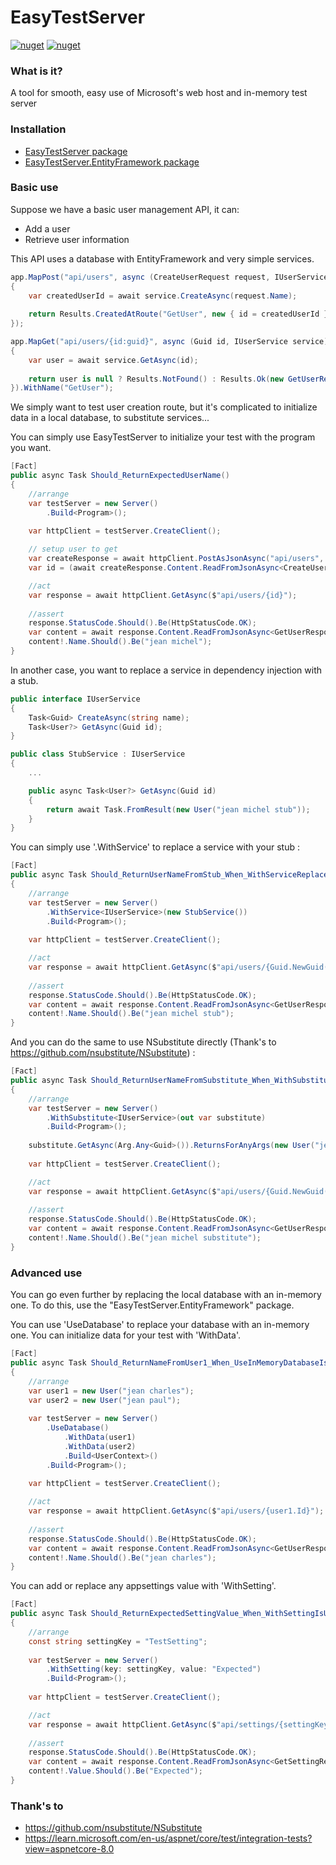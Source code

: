 EasyTestServer
========

[![nuget](https://img.shields.io/badge/nuget-EasyTestServer-blue)](https://www.nuget.org/packages/EasyTestServer)
[![nuget](https://img.shields.io/badge/nuget-EasyTestServer.EntityFramework-blue)](https://www.nuget.org/packages/EasyTestServer.EntityFramework)

### What is it?

A tool for smooth, easy use of Microsoft's web host and in-memory test server

### Installation

* [EasyTestServer package](https://www.nuget.org/packages/EasyTestServer)
* [EasyTestServer.EntityFramework package](https://www.nuget.org/packages/EasyTestServer.EntityFramework)

### Basic use

Suppose we have a basic user management API, it can:
- Add a user
- Retrieve user information

This API uses a database with EntityFramework and very simple services.

```csharp
app.MapPost("api/users", async (CreateUserRequest request, IUserService service) =>
{
    var createdUserId = await service.CreateAsync(request.Name);
    
    return Results.CreatedAtRoute("GetUser", new { id = createdUserId },new CreateUserResponse(createdUserId));
});

app.MapGet("api/users/{id:guid}", async (Guid id, IUserService service) =>
{
    var user = await service.GetAsync(id);
    
    return user is null ? Results.NotFound() : Results.Ok(new GetUserResponse(user.Name));
}).WithName("GetUser");
```

We simply want to test user creation route, but it's complicated to initialize data in a local database, to substitute services...

You can simply use EasyTestServer to initialize your test with the program you want.

```csharp
[Fact]
public async Task Should_ReturnExpectedUserName()
{
    //arrange
    var testServer = new Server()
        .Build<Program>();
    
    var httpClient = testServer.CreateClient();

    // setup user to get
    var createResponse = await httpClient.PostAsJsonAsync("api/users", new CreateUserRequest("jean michel"));
    var id = (await createResponse.Content.ReadFromJsonAsync<CreateUserResponse>())!.Id;

    //act
    var response = await httpClient.GetAsync($"api/users/{id}");
    
    //assert
    response.StatusCode.Should().Be(HttpStatusCode.OK);
    var content = await response.Content.ReadFromJsonAsync<GetUserResponse>();
    content!.Name.Should().Be("jean michel");
}
```

In another case, you want to replace a service in dependency injection with a stub.

```csharp
public interface IUserService
{
    Task<Guid> CreateAsync(string name);
    Task<User?> GetAsync(Guid id);
}

public class StubService : IUserService
{
    ...

    public async Task<User?> GetAsync(Guid id)
    {
        return await Task.FromResult(new User("jean michel stub"));
    }
}
```

You can simply use '.WithService' to replace a service with your stub :

```csharp
[Fact]
public async Task Should_ReturnUserNameFromStub_When_WithServiceReplaceServiceByStub()
{
    //arrange
    var testServer = new Server()
        .WithService<IUserService>(new StubService())
        .Build<Program>();
    
    var httpClient = testServer.CreateClient();

    //act
    var response = await httpClient.GetAsync($"api/users/{Guid.NewGuid()}");
    
    //assert
    response.StatusCode.Should().Be(HttpStatusCode.OK);
    var content = await response.Content.ReadFromJsonAsync<GetUserResponse>();
    content!.Name.Should().Be("jean michel stub");
}
```

And you can do the same to use NSubstitute directly (Thank's to https://github.com/nsubstitute/NSubstitute) :

```csharp
[Fact]
public async Task Should_ReturnUserNameFromSubstitute_When_WithSubstituteReplaceServiceBySubstitute()
{
    //arrange
    var testServer = new Server()
        .WithSubstitute<IUserService>(out var substitute)
        .Build<Program>();
    
    substitute.GetAsync(Arg.Any<Guid>()).ReturnsForAnyArgs(new User("jean michel substitute"));
    
    var httpClient = testServer.CreateClient();

    //act
    var response = await httpClient.GetAsync($"api/users/{Guid.NewGuid()}");
    
    //assert
    response.StatusCode.Should().Be(HttpStatusCode.OK);
    var content = await response.Content.ReadFromJsonAsync<GetUserResponse>();
    content!.Name.Should().Be("jean michel substitute");
}
```

### Advanced use

You can go even further by replacing the local database with an in-memory one.
To do this, use the "EasyTestServer.EntityFramework" package.

You can use 'UseDatabase' to replace your database with an in-memory one.
You can initialize data for your test with 'WithData'.

```csharp
[Fact]
public async Task Should_ReturnNameFromUser1_When_UseInMemoryDatabaseIsUsedAndWithDataHasAddedUser1()
{
    //arrange
    var user1 = new User("jean charles");
    var user2 = new User("jean paul");
    
    var testServer = new Server()
        .UseDatabase()
            .WithData(user1)
            .WithData(user2)
            .Build<UserContext>()
        .Build<Program>();
    
    var httpClient = testServer.CreateClient();

    //act
    var response = await httpClient.GetAsync($"api/users/{user1.Id}");
    
    //assert
    response.StatusCode.Should().Be(HttpStatusCode.OK);
    var content = await response.Content.ReadFromJsonAsync<GetUserResponse>();
    content!.Name.Should().Be("jean charles");
}
```

You can add or replace any appsettings value with 'WithSetting'.

```csharp
[Fact]
public async Task Should_ReturnExpectedSettingValue_When_WithSettingIsUsed()
{
    //arrange
    const string settingKey = "TestSetting";
    
    var testServer = new Server()
        .WithSetting(key: settingKey, value: "Expected")
        .Build<Program>();
    
    var httpClient = testServer.CreateClient();

    //act
    var response = await httpClient.GetAsync($"api/settings/{settingKey}");
    
    //assert
    response.StatusCode.Should().Be(HttpStatusCode.OK);
    var content = await response.Content.ReadFromJsonAsync<GetSettingResponse>();
    content!.Value.Should().Be("Expected");
}
```

### Thank's to

- https://github.com/nsubstitute/NSubstitute
- https://learn.microsoft.com/en-us/aspnet/core/test/integration-tests?view=aspnetcore-8.0
